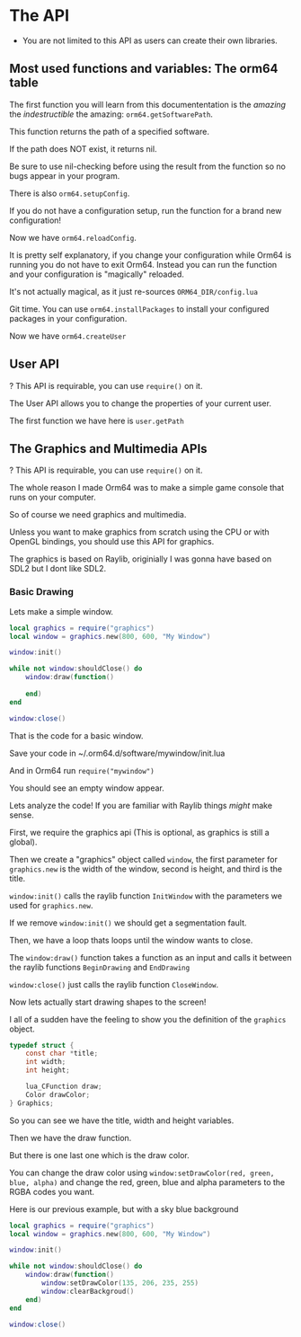 # The API

* You are not limited to this API as users can create their own libraries.

## Most used functions and variables: The orm64 table

The first function you will learn from this documententation is the *amazing* the *indestructible* the amazing: `orm64.getSoftwarePath`.

This function returns the path of a specified software.

If the path does NOT exist, it returns nil.

Be sure to use nil-checking before using the result from the function so no bugs appear in your program.

There is also `orm64.setupConfig`.

If you do not have a configuration setup, run the function for a brand new configuration!

Now we have `orm64.reloadConfig`.

It is pretty self explanatory, if you change your configuration while Orm64 is running you do not have to exit Orm64.
Instead you can run the function and your configuration is "magically" reloaded.

It's not actually magical, as it just re-sources `ORM64_DIR/config.lua`

Git time. You can use `orm64.installPackages` to install your configured packages in your configuration.

Now we have `orm64.createUser`

## User API

? This API is requirable, you can use `require()` on it.

The User API allows you to change the properties of your current user.

The first function we have here is `user.getPath`

## The Graphics and Multimedia APIs

? This API is requirable, you can use `require()` on it.

The whole reason I made Orm64 was to make a simple game console that runs on your computer.

So of course we need graphics and multimedia.

Unless you want to make graphics from scratch using the CPU or with OpenGL bindings, you should use this API for graphics.

The graphics is based on Raylib, originially I was gonna have based on SDL2 but I dont like SDL2.

### Basic Drawing

Lets make a simple window.

```lua
local graphics = require("graphics")
local window = graphics.new(800, 600, "My Window")

window:init()

while not window:shouldClose() do
    window:draw(function()
    
    end)
end

window:close()
```

That is the code for a basic window.

Save your code in ~/.orm64.d/software/mywindow/init.lua

And in Orm64 run `require("mywindow")`

You should see an empty window appear.

Lets analyze the code! If you are familiar with Raylib things *might* make sense.

First, we require the graphics api (This is optional, as graphics is still a global).

Then we create a "graphics" object called `window`, the first parameter for `graphics.new` is the width of the window, second is height, and third is the title.

`window:init()` calls the raylib function `InitWindow` with the parameters we used for `graphics.new`.

If we remove `window:init()` we should get a segmentation fault.

Then, we have a loop thats loops until the window wants to close.

The `window:draw()` function takes a function as an input and calls it between the raylib functions `BeginDrawing` and `EndDrawing`

`window:close()` just calls the raylib function `CloseWindow`.

Now lets actually start drawing shapes to the screen!

I all of a sudden have the feeling to show you the definition of the `graphics` object.

```c
typedef struct {
    const char *title;
    int width;
    int height;

    lua_CFunction draw;
    Color drawColor;    
} Graphics;
```

So you can see we have the title, width and height variables.

Then we have the draw function.

But there is one last one which is the draw color.

You can change the draw color using `window:setDrawColor(red, green, blue, alpha)` and change the red, green, blue and alpha parameters to the RGBA codes you want.

Here is our previous example, but with a sky blue background

```lua
local graphics = require("graphics")
local window = graphics.new(800, 600, "My Window")

window:init()

while not window:shouldClose() do
    window:draw(function()
        window:setDrawColor(135, 206, 235, 255)
        window:clearBackgroud()
    end)
end

window:close()
```